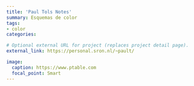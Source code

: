 ```yaml
---
title: 'Paul Tols Notes'
summary: Esquemas de color
tags:
- color
categories:

# Optional external URL for project (replaces project detail page).
external_link: https://personal.sron.nl/~pault/

image:
  caption: https://www.ptable.com
  focal_point: Smart
---
```

